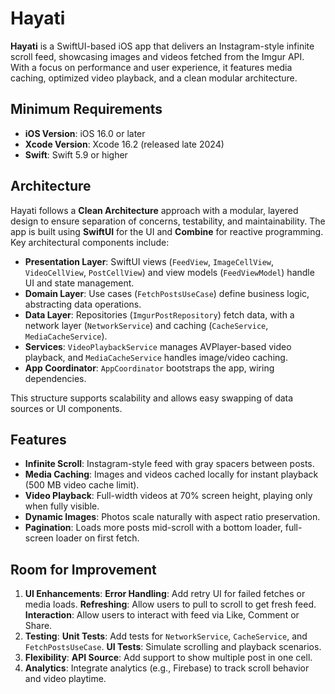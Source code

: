 # Hayati

**Hayati** is a SwiftUI-based iOS app that delivers an Instagram-style infinite scroll feed, showcasing images and videos fetched from the Imgur API. With a focus on performance and user experience, it features media caching, optimized video playback, and a clean modular architecture.

## Minimum Requirements

- **iOS Version**: iOS 16.0 or later
- **Xcode Version**: Xcode 16.2 (released late 2024)
- **Swift**: Swift 5.9 or higher

## Architecture

Hayati follows a **Clean Architecture** approach with a modular, layered design to ensure separation of concerns, testability, and maintainability. The app is built using **SwiftUI** for the UI and **Combine** for reactive programming. Key architectural components include:

- **Presentation Layer**: SwiftUI views (`FeedView`, `ImageCellView`, `VideoCellView`, `PostCellView`) and view models (`FeedViewModel`) handle UI and state management.
- **Domain Layer**: Use cases (`FetchPostsUseCase`) define business logic, abstracting data operations.
- **Data Layer**: Repositories (`ImgurPostRepository`) fetch data, with a network layer (`NetworkService`) and caching (`CacheService`, `MediaCacheService`).
- **Services**: `VideoPlaybackService` manages AVPlayer-based video playback, and `MediaCacheService` handles image/video caching.
- **App Coordinator**: `AppCoordinator` bootstraps the app, wiring dependencies.

This structure supports scalability and allows easy swapping of data sources or UI components.

## Features
- **Infinite Scroll**: Instagram-style feed with gray spacers between posts. 
- **Media Caching**: Images and videos cached locally for instant playback (500 MB video cache limit). 
- **Video Playback**: Full-width videos at 70% screen height, playing only when fully visible. 
- **Dynamic Images**: Photos scale naturally with aspect ratio preservation. 
- **Pagination**: Loads more posts mid-scroll with a bottom loader, full-screen loader on first fetch.

## Room for Improvement

1. **UI Enhancements**: 
**Error Handling**: Add retry UI for failed fetches or media loads. **Refreshing**: Allow users to pull to scroll to get fresh feed.
**Interaction**: Allow users to interact with feed via Like, Comment or Share. 
2. **Testing**: 
**Unit Tests**: Add tests for `NetworkService`, `CacheService`, and `FetchPostsUseCase`. 
**UI Tests**: Simulate scrolling and playback scenarios. 
3. **Flexibility**: 
**API Source**: Add support to show multiple post in one cell. 
4. **Analytics**: Integrate analytics (e.g., Firebase) to track scroll behavior and video playtime.